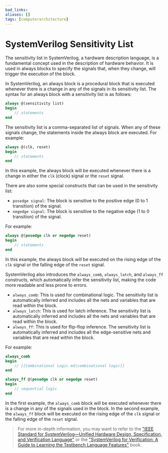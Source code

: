 ```yaml
---
bad_links: 
aliases: []
tags: [computerarchitecture]
---
```

# SystemVerilog Sensitivity List

The sensitivity list in SystemVerilog, a hardware description language, is a fundamental concept used in the description of hardware behavior. It is used in always blocks to specify the signals that, when they change, will trigger the execution of the block.

In SystemVerilog, an always block is a procedural block that is executed whenever there is a change in any of the signals in its sensitivity list. The syntax for an always block with a sensitivity list is as follows:

```systemverilog
always @(sensitivity list)
begin
    // statements
end
```

The sensitivity list is a comma-separated list of signals. When any of these signals change, the statements inside the always block are executed. For example:

```systemverilog
always @(clk, reset)
begin
    // statements
end
```

In this example, the always block will be executed whenever there is a change in either the `clk` (clock) signal or the `reset` signal.

There are also some special constructs that can be used in the sensitivity list:

- `posedge signal`: The block is sensitive to the positive edge (0 to 1 transition) of the signal.
- `negedge signal`: The block is sensitive to the negative edge (1 to 0 transition) of the signal.

For example:

```systemverilog
always @(posedge clk or negedge reset)
begin
    // statements
end
```

In this example, the always block will be executed on the rising edge of the `clk` signal or the falling edge of the `reset` signal.

SystemVerilog also introduces the `always_comb`, `always_latch`, and `always_ff` constructs, which automatically infer the sensitivity list, making the code more readable and less prone to errors.

- `always_comb`: This is used for combinational logic. The sensitivity list is automatically inferred and includes all the nets and variables that are read within the block.
- `always_latch`: This is used for latch inference. The sensitivity list is automatically inferred and includes all the nets and variables that are read within the block.
- `always_ff`: This is used for flip-flop inference. The sensitivity list is automatically inferred and includes all the edge-sensitive nets and variables that are read within the block.

For example:

```systemverilog
always_comb
begin
    // [[Combinational Logic.md|combinational logic]]
end

always_ff @(posedge clk or negedge reset)
begin
    // sequential logic
end
```

In the first example, the `always_comb` block will be executed whenever there is a change in any of the signals used in the block. In the second example, the `always_ff` block will be executed on the rising edge of the `clk` signal or the falling edge of the `reset` signal.

> For more in-depth information, you may want to refer to the ["IEEE Standard for SystemVerilog—Unified Hardware Design, Specification, and Verification Language"](https://standards.ieee.org/standard/1800-2017.html) or the ["SystemVerilog for Verification: A Guide to Learning the Testbench Language Features"](https://www.google.com/search?q=SystemVerilog+for+Verification%3A+A+Guide+to+Learning+the+Testbench+Language+Features) book.